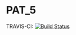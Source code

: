 # PAT_5


TRAVIS-CI:
[![Build Status](https://app.travis-ci.com/jahanavisanda/PAT_5.svg?branch=master)](https://app.travis-ci.com/jahanavisanda/PAT_5)
